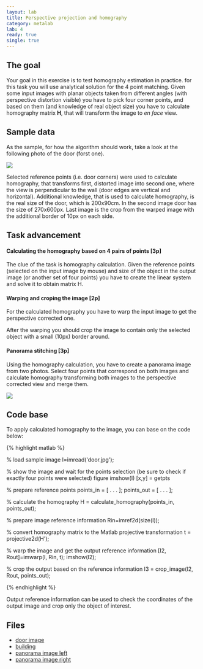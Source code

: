 ```yaml
---
layout: lab
title: Perspective projection and homography
category: metalab
lab: 4
ready: true
single: true
---
```


## The goal

Your goal in this exercise is to test homography estimation in practice.
for this task you will use analytical solution for the 4 point matching.
Given some input images with planar objects taken from different angles
(with perspective distortion visible) you have to pick four corner points,
and based on them (and knowledge of real object size) you have to calculate
homography matrix **H**, that will transform the image to *en face* view.

## Sample data

As the sample, for how the algorithm should work, take a look at the following
photo of the door (forst one).

![]({{site.baseurl}}/public/l4/door_out.jpg)

Selected reference points (i.e. door corners) were used to calculate homography,
that transforms first, distorted image into second one, where the view is 
perpendicular to the wall (door edges are vertical and horizontal). Additional
knowledge, that is used to calculate homography, is the real size of the door,
which is 200x90cm. In the second image door has the size of 270x600px.
Last image is the crop from the warped image with the additional border 
of 10px on each side.

## Task advancement

#### Calculating the homography based on 4 pairs of points [3p]

The clue of the task is homography calculation. Given the reference 
points (selected on the input image by mouse) and size of the object in the
output image (or another set of four points) you have to create the
linear system and solve it to obtain matrix H.

#### Warping and croping the image [2p]

For the calculated homography you have to warp the input image to get the 
perspective corrected one.

After the warping you should crop the image to contain only the selected 
object with a small (10px) border around.

#### Panorama stitching [3p]

Using the homography calculation, you have to create a panorama image
from two photos. Select four points that correspond on both images and
calculate homography transforming both images to the perspective corrected
view and merge them.

![]({{site.baseurl}}/public/l4/castle.jpg)

## Code base

To apply calculated homography to the image, you can base on the code below:

{% highlight matlab %}

% load sample image
I=imread('door.jpg');

% show the image and wait for the points selection (be sure to check if exactly four points were selected)
figure
imshow(I)
[x,y] = getpts

% prepare reference points
points_in = [ . . . ];
points_out = [ . . . ];

% calculate the homography
H = calculate_homography(points_in, points_out);

% prepare image reference information
Rin=imref2d(size(I));

% convert homography matrix to the Matlab projective transformation
t = projective2d(H');

% warp the image and get the output reference information
[I2, Rout]=imwarp(I, Rin, t);
imshow(I2);

% crop the output based on the reference information
I3 = crop_image(I2, Rout, points_out);

{% endhighlight %}

Output reference information can be used to check the coordinates of
the output image and crop only the object of interest.

## Files

* [door image]({{site.baseurl}}/public/l4/door.jpg)
* [building]({{site.baseurl}}/public/l4/ravenna.jpg)
* [panorama image left](http://hugin.sourceforge.net/tutorials/two-photos/974-1.jpg)
* [panorama image right](http://hugin.sourceforge.net/tutorials/two-photos/975-1.jpg)
